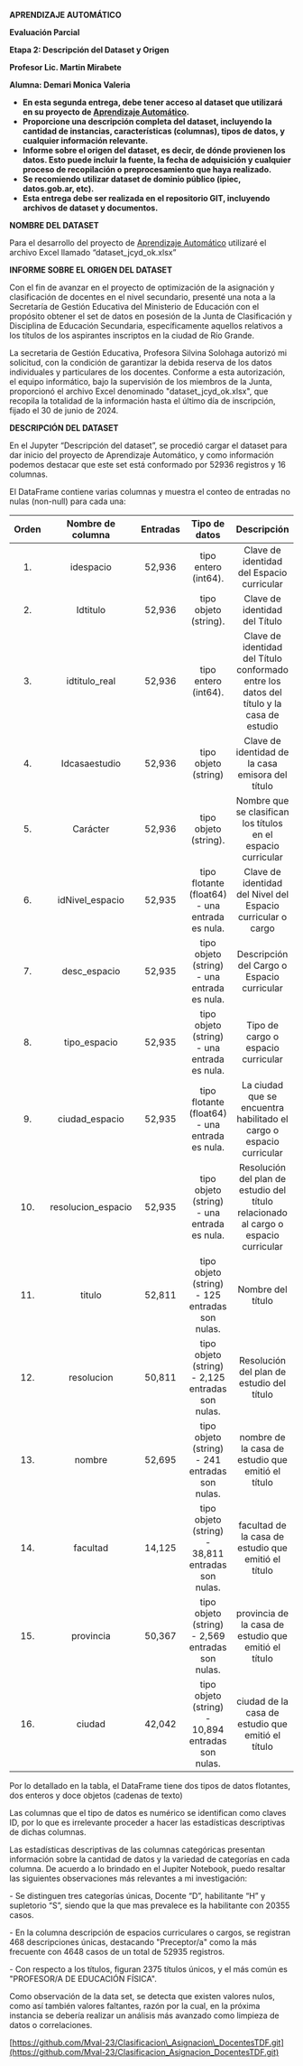 **APRENDIZAJE AUTOMÁTICO**

**Evaluación Parcial**

**Etapa 2:  Descripción del Dataset y Origen**

**Profesor Lic. Martin Mirabete**

**Alumna: Demari Monica Valeria**

 

* **En esta segunda entrega, debe tener acceso al dataset que utilizará en su proyecto de [Aprendizaje Automático](https://politecnico.ar/campus/mod/forum/view.php?id=4396).**  
* **Proporcione una descripción completa del dataset, incluyendo la cantidad de instancias, características (columnas), tipos de datos, y cualquier información relevante.**  
* **Informe sobre el origen del dataset, es decir, de dónde provienen los datos. Esto puede incluir la fuente, la fecha de adquisición y cualquier proceso de recopilación o preprocesamiento que haya realizado.**  
* **Se recomiendo utilizar dataset de dominio público (ipiec, datos.gob.ar, etc).**  
* **Esta entrega debe ser realizada en el repositorio GIT, incluyendo archivos de dataset y documentos.**

 

**NOMBRE DEL DATASET**

Para el desarrollo del proyecto de [Aprendizaje Automático](https://politecnico.ar/campus/mod/forum/view.php?id=279) utilizaré el archivo Excel llamado “dataset\_jcyd\_ok.xlsx”

**INFORME SOBRE EL ORIGEN DEL DATASET**

Con el fin de avanzar en el proyecto de optimización de la asignación y clasificación de docentes en el nivel secundario, presenté una nota a la Secretaría de Gestión Educativa del Ministerio de Educación con el propósito obtener el set de datos en posesión de la Junta de Clasificación y Disciplina de Educación Secundaria, específicamente aquellos relativos a los títulos de los aspirantes inscriptos en la ciudad de Río Grande.

La secretaria de Gestión Educativa, Profesora Silvina Solohaga autorizó mi solicitud, con la condición de garantizar la debida reserva de los datos individuales y particulares de los docentes. Conforme a esta autorización, el equipo informático, bajo la supervisión de los miembros de la Junta, proporcionó el archivo Excel denominado "dataset\_jcyd\_ok.xlsx", que recopila la totalidad de la información hasta el último día de inscripción, fijado el 30 de junio de 2024\.

**DESCRIPCIÓN DEL DATASET**

En el Jupyter “Descripción del dataset”, se procedió cargar el dataset para dar inicio del proyecto de Aprendizaje Automático, y como información podemos destacar que este set está conformado por 52936 registros y 16 columnas.

El DataFrame contiene varias columnas y muestra el conteo de entradas no nulas (non-null) para cada una:

| Orden | Nombre de columna | Entradas | Tipo de datos | Descripción |
| :---: | :---: | :---: | :---: | :---: |
| 1\. | idespacio | 52,936 |  tipo entero (int64). | Clave de identidad del Espacio curricular |
| 2\. | Idtitulo |  52,936 |  tipo objeto (string). | Clave de identidad del Título |
| 3\. | idtitulo\_real |   52,936 |  tipo entero (int64). | Clave de identidad del Título conformado entre los datos del título y la casa de estudio |
| 4\. | Idcasaestudio | 52,936 |  tipo objeto (string) | Clave de identidad de la casa emisora del título |
| 5\. | Carácter |  52,936 |   tipo objeto (string). | Nombre que se clasifican los títulos en el espacio curricular |
| 6\. | idNivel\_espacio |  52,935 |   tipo flotante (float64) \- una entrada es nula. | Clave de identidad del Nivel del Espacio curricular o cargo |
| 7\. | desc\_espacio |   52,935 |   tipo objeto (string) \- una entrada es nula. | Descripción del Cargo o Espacio curricular |
| 8\. | tipo\_espacio |   52,935 |  tipo objeto (string) \- una entrada es nula. | Tipo de cargo o espacio curricular |
| 9\. | ciudad\_espacio |   52,935 |   tipo flotante (float64) \- una entrada es nula. | La ciudad que se encuentra habilitado el cargo o espacio curricular |
| 10\. | resolucion\_espacio |   52,935 |   tipo objeto (string) \- una entrada es nula. | Resolución del plan de estudio del título relacionado al cargo o espacio curricular |
| 11\. | titulo |    52,811 |   tipo objeto (string) \- 125 entradas son nulas. | Nombre del título |
| 12\. | resolucion |   50,811 |   tipo objeto (string) \- 2,125 entradas son nulas. | Resolución del plan de estudio del título |
| 13\. | nombre |   52,695 |   tipo objeto (string) \- 241 entradas son nulas. | nombre de la casa de estudio que emitió el título |
| 14\. | facultad |   14,125 |   tipo objeto (string) \- 38,811 entradas son nulas. | facultad de la casa de estudio que emitió el título |
| 15\. | provincia |   50,367 |   tipo objeto (string) \- 2,569 entradas son nulas. | provincia de la casa de estudio que emitió el título |
| 16\. | ciudad |   42,042 |   tipo objeto (string) \- 10,894 entradas son nulas. | ciudad de la casa de estudio que emitió el título |

 

Por lo detallado en la tabla, el DataFrame tiene dos tipos de datos flotantes, dos enteros y doce objetos (cadenas de texto)

Las columnas que el tipo de datos es numérico se identifican como claves ID, por lo que es irrelevante proceder a hacer las estadísticas descriptivas de dichas columnas.

Las estadísticas descriptivas de las columnas categóricas presentan información sobre la cantidad de datos y la variedad de categorías en cada columna. De acuerdo a lo brindado en el Jupiter Notebook, puedo resaltar las siguientes observaciones más relevantes a mi investigación:

\-          Se distinguen tres categorías únicas, Docente “D”, habilitante “H” y supletorio “S”, siendo que la que mas prevalece es la habilitante con 20355 casos.

\-          En la columna descripción de espacios curriculares o cargos, se registran 468 descripciones únicas, destacando "Preceptor/a" como la más frecuente con 4648 casos de un total de 52935 registros.

\-          Con respecto a los títulos, figuran 2375 títulos únicos, y el más común es "PROFESOR/A DE EDUCACIÓN FÍSICA".

Como observación de la data set, se detecta que existen valores nulos, como así también valores faltantes, razón por la cual, en la próxima instancia se debería realizar un análisis más avanzado como limpieza de datos o correlaciones.

[https://github.com/Mval-23/Clasificacion\_Asignacion\_DocentesTDF.git](https://github.com/Mval-23/Clasificacion_Asignacion_DocentesTDF.git)

